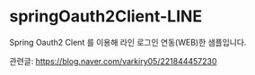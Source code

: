 # springOauth2Client-LINE


Spring Oauth2 Clent 를 이용해 라인 로그인 연동(WEB)한 샘플입니다.

관련글: 
https://blog.naver.com/varkiry05/221844457230
